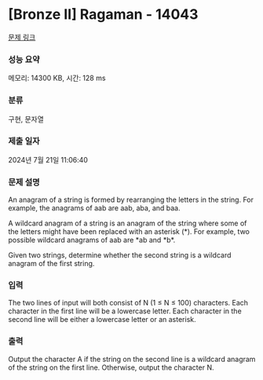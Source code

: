 # [Bronze II] Ragaman - 14043 

[문제 링크](https://www.acmicpc.net/problem/14043) 

### 성능 요약

메모리: 14300 KB, 시간: 128 ms

### 분류

구현, 문자열

### 제출 일자

2024년 7월 21일 11:06:40

### 문제 설명

<p>An anagram of a string is formed by rearranging the letters in the string. For example, the anagrams of aab are aab, aba, and baa.</p>

<p>A wildcard anagram of a string is an anagram of the string where some of the letters might have been replaced with an asterisk (*). For example, two possible wildcard anagrams of aab are *ab and *b*.</p>

<p>Given two strings, determine whether the second string is a wildcard anagram of the first string.</p>

### 입력 

 <p>The two lines of input will both consist of N (1 ≤ N ≤ 100) characters. Each character in the first line will be a lowercase letter. Each character in the second line will be either a lowercase letter or an asterisk.</p>

### 출력 

 <p>Output the character A if the string on the second line is a wildcard anagram of the string on the first line. Otherwise, output the character N.</p>

